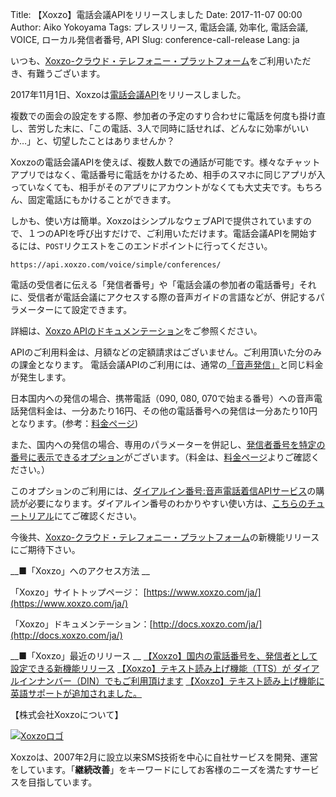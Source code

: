 Title: 【Xoxzo】電話会議APIをリリースしました
Date: 2017-11-07 00:00
Author: Aiko Yokoyama
Tags: プレスリリース, 電話会議, 効率化, 電話会議, VOICE, ローカル発信者番号, API
Slug: conference-call-release
Lang: ja

いつも、[Xoxzo-クラウド・テレフォニー・プラットフォーム](https://www.xoxzo.com/ja/)をご利用いただき、有難うございます。

2017年11月1日、Xoxzoは[電話会議API](https://www.xoxzo.com/ja/about/voice-api/)をリリースしました。

複数での面会の設定をする際、参加者の予定のすり合わせに電話を何度も掛け直し、苦労した末に、「この電話、3人で同時に話せれば、どんなに効率がいいか…」と、切望したことはありませんか？

Xoxzoの電話会議APIを使えば、複数人数での通話が可能です。様々なチャットアプリではなく、電話番号に電話をかけるため、相手のスマホに同じアプリが入っていなくても、相手がそのアプリにアカウントがなくても大丈夫です。もちろん、固定電話にもかけることができます。

しかも、使い方は簡単。XoxzoはシンプルなウェブAPIで提供されていますので、１つのAPIを呼び出すだけで、ご利用いただけます。電話会議APIを開始するには、`POST`リクエストをこのエンドポイントに行ってください。

```https://api.xoxzo.com/voice/simple/conferences/```

電話の受信者に伝える「発信者番号」や「電話会議の参加者の電話番号」それに、受信者が電話会議にアクセスする際の音声ガイドの言語などが、併記するパラメーターにて設定できます。

詳細は、[Xoxzo APIのドキュメンテーション](http://docs.xoxzo.com/ja/voice.html#simple-conference-api)をご参照ください。

APIのご利用料金は、月額などの定額請求はございません。ご利用頂いた分のみの課金となります。
電話会議APIのご利用には、通常の[「音声発信」](https://www.xoxzo.com/ja/about/voice-api/)と同じ料金が発生します。

日本国内への発信の場合、携帯電話（090, 080, 070で始まる番号）への音声電話発信料金は、一分あたり16円、その他の電話番号への発信は一分あたり10円となります。(参考：[料金ページ](https://www.xoxzo.com/ja/about/pricing/#voice))

また、国内への発信の場合、専用のパラメーターを併記し、[発信者番号を特定の番号に表示できるオプション](https://help.xoxzo.com/ja/xoxzo-cloud-telephony-platform/articles/local-caller-id-for-dial-in-numbers/)がございます。（料金は、[料金ページ](https://www.xoxzo.com/ja/about/pricing/#voice)よりご確認ください。）

このオプションのご利用には、[ダイアルイン番号:音声電話着信APIサービス](https://www.xoxzo.com/ja/about/dial-in-api/)の購読が必要になります。ダイアルイン番号のわかりやすい使い方は、[こちらのチュートリアル](https://blog.xoxzo.com/ja/2017/07/01/dialinnumbers-tutorial/)にてご確認ください。

今後共、[Xoxzo-クラウド・テレフォニー・プラットフォーム](https://www.xoxzo.com/ja/)の新機能リリースにご期待下さい。



__■「Xoxzo」へのアクセス方法 __

「Xoxzo」サイトトップページ： [https://www.xoxzo.com/ja/](https://www.xoxzo.com/ja/)

「Xoxzo」ドキュメンテーション：[http://docs.xoxzo.com/ja/](http://docs.xoxzo.com/ja/)
 
 
__■「Xoxzo」最近のリリース __
[【Xoxzo】国内の電話番号を、発信者として設定できる新機能リリース](https://blog.xoxzo.com/ja/2017/08/23/jp-local-caller-id/)
[【Xoxzo】テキスト読み上げ機能（TTS）が ダイアルインナンバー（DIN）でもご利用頂けます](https://blog.xoxzo.com/ja/2017/05/24/text-to-speech-for-din/)
[【Xoxzo】テキスト読み上げ機能に英語サポートが追加されました。](https://blog.xoxzo.com/ja/2017/03/22/tts-en-release/)


【株式会社Xoxzoについて】

[![Xoxzoロゴ]({filename}/images/xoxzo-logo-02.png)](http://info.xoxzo.com/ja/)

Xoxzoは、2007年2月に設立以来SMS技術を中心に自社サービスを開発、運営をしています。「**継続改善**」をキーワードにしてお客様のニーズを満たすサービスを目指しています。
